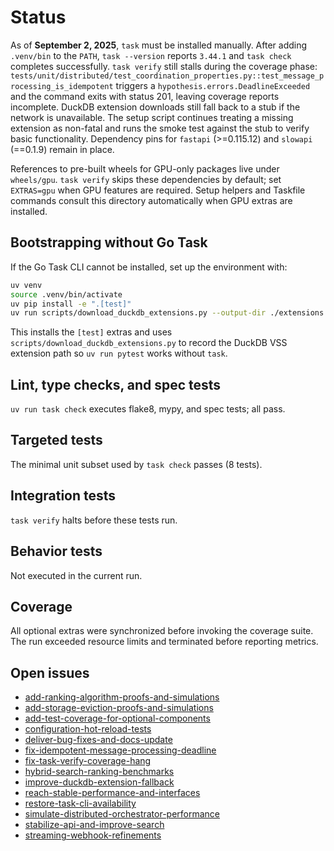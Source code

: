 # Status

As of **September 2, 2025**, `task` must be installed manually. After adding
`.venv/bin` to the `PATH`, `task --version` reports `3.44.1` and `task check`
completes successfully. `task verify` still stalls during the coverage phase:
`tests/unit/distributed/test_coordination_properties.py::test_message_processing_is_idempotent`
triggers a `hypothesis.errors.DeadlineExceeded` and the command exits with
status 201, leaving coverage reports incomplete. DuckDB extension downloads
still fall back to a stub if the network is unavailable. The setup script
continues treating a missing extension as non-fatal and runs the smoke test
against the stub to verify basic functionality. Dependency pins for `fastapi`
(>=0.115.12) and `slowapi` (==0.1.9) remain in place.

References to pre-built wheels for GPU-only packages live under `wheels/gpu`.
`task verify` skips these dependencies by default; set `EXTRAS=gpu` when GPU
features are required. Setup helpers and Taskfile commands consult this
directory automatically when GPU extras are installed.

## Bootstrapping without Go Task

If the Go Task CLI cannot be installed, set up the environment with:

```bash
uv venv
source .venv/bin/activate
uv pip install -e ".[test]"
uv run scripts/download_duckdb_extensions.py --output-dir ./extensions
```

This installs the `[test]` extras and uses
`scripts/download_duckdb_extensions.py` to record the DuckDB VSS extension path
so `uv run pytest` works without `task`.

## Lint, type checks, and spec tests
`uv run task check` executes flake8, mypy, and spec tests; all pass.

## Targeted tests
The minimal unit subset used by `task check` passes (8 tests).

## Integration tests
`task verify` halts before these tests run.

## Behavior tests
Not executed in the current run.

## Coverage
All optional extras were synchronized before invoking the coverage suite.
The run exceeded resource limits and terminated before reporting metrics.

## Open issues
- [add-ranking-algorithm-proofs-and-simulations](
  issues/add-ranking-algorithm-proofs-and-simulations.md)
- [add-storage-eviction-proofs-and-simulations](
  issues/add-storage-eviction-proofs-and-simulations.md)
- [add-test-coverage-for-optional-components](
  issues/add-test-coverage-for-optional-components.md)
- [configuration-hot-reload-tests](
  issues/configuration-hot-reload-tests.md)
- [deliver-bug-fixes-and-docs-update](
  issues/deliver-bug-fixes-and-docs-update.md)
- [fix-idempotent-message-processing-deadline](
  issues/fix-idempotent-message-processing-deadline.md)
- [fix-task-verify-coverage-hang](
  issues/fix-task-verify-coverage-hang.md)
- [hybrid-search-ranking-benchmarks](
  issues/hybrid-search-ranking-benchmarks.md)
- [improve-duckdb-extension-fallback](
  issues/improve-duckdb-extension-fallback.md)
- [reach-stable-performance-and-interfaces](
  issues/reach-stable-performance-and-interfaces.md)
- [restore-task-cli-availability](
  issues/restore-task-cli-availability.md)
- [simulate-distributed-orchestrator-performance](
  issues/simulate-distributed-orchestrator-performance.md)
- [stabilize-api-and-improve-search](
  issues/stabilize-api-and-improve-search.md)
- [streaming-webhook-refinements](
  issues/streaming-webhook-refinements.md)
